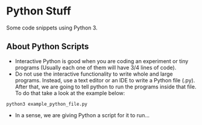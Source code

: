 # Python Stuff
Some code snippets using Python 3.

## About Python Scripts
* Interactive Python is good when you are coding an experiment or tiny programs (Usually each one of them will have 3/4 lines of code).
* Do not use the interactive functionality to write whole and large programs. Instead, use a text editor or an IDE to write a Python file (.py). After that, we are going to tell python to run the programs inside that file. To do that take a look at the example below:
```shell
python3 example_python_file.py
```
* In a sense, we are giving Python a script for it to run...
